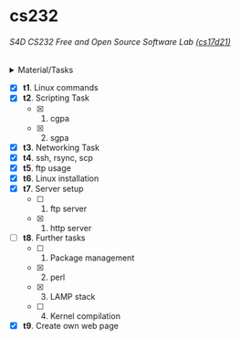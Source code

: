 # cs232
###### S4D CS232 Free and Open Source Software Lab  [(cs17d21)](http://14.139.189.217/cs17d/cs17d21)
<details>
  <summary> Material/Tasks </summary>
  (t1)  Linux commands<br><br>
  Download KTU S1 results of your batch.<br>
  Convert to .txt file: may be pdftotext -layout useful<br>
  Separate results of S4D only. grep command may be useful. Don't edit the files directly.<br>
  Compute sgpa.<br>
  Show result with name and register number.<br>
  Similarly do for S2.<br>
  Compute cgpa.<br>
  <br>
  grade and grade points<br>
  O,A+,A,B+,B,C,P,F,FE,I<br>
  10,9,8.5,8,7,6,5,0,0,0<br><br>
  
(t3) Networking tasks<br>
Set up n/w with ifconfig, route, /etc/resolv.conf<br><br>

(t4) ssh, rsync, scp etc.<br><br>

(t5) ftp usage:<br>
Server: Public 14.139.189.217, LAN 192.168.0.30<br>

Refer and read ftp commands before usage (man ftp)<br>

username and password will be provided<br>

if any trouble with ftp, try sftp.<br><br>


(t6) Linux installation:<br>
First using DVD, which will be provided.<br>
To photo the process camera or phone may be used, but only for this purpose. Upload photosize is limited to 500KB/photo.<br><br>

(t7) Setting up hhtp and ftp servers<br><br>

(t8) Further tasks<br>
1. Package management<br>
2. perl<br>
3. LAMP stack<br>
4. Kernel compilation<br><br><br>


(t9) Create own web pages at our server.<br>
Upload contents in your home directory and if required in sub directories, linked to index.html at  your home directory in<br> 192.168.0.30. Sample is there at cs17d00.<br>
http://192.168.0.30/cs17d/cs17d00<br><br>

The pages could be accessed as http://192.168.0.30/cs17d/cs17dxx<br>
  </details>
  
- [x] **t1**. Linux commands
- [x] **t2**. Scripting Task
  - [x] 1. cgpa
  - [x] 2. sgpa
- [x] **t3**. Networking Task
- [x] **t4**. ssh, rsync, scp 
- [x] **t5**. ftp usage 
- [x] **t6**. Linux installation
- [x] **t7**. Server setup
  - [ ] 1. ftp server
  - [x] 1. http server
- [ ] **t8**. Further tasks
  - [ ] 1. Package management
  - [x] 2. perl
  - [x] 3. LAMP stack
  - [ ] 4. Kernel compilation
- [x] **t9**. Create own web page
